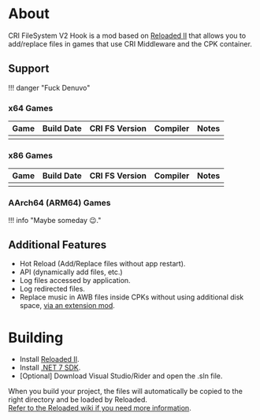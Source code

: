 # About

CRI FileSystem V2 Hook is a mod based on [Reloaded II](https://reloaded-project.github.io/Reloaded-II/) that allows you to add/replace files in games that use CRI Middleware and the CPK container.  

## Support

!!! danger "Fuck Denuvo"

### x64 Games

| Game | Build Date | CRI FS Version | Compiler | Notes | 
|------|------------|----------------|----------|-------|
|      |            |                |          |       | 

### x86 Games

| Game | Build Date | CRI FS Version | Compiler | Notes | 
|------|------------|----------------|----------|-------|
|      |            |                |          |       | 

### AArch64 (ARM64) Games

!!! info "Maybe someday 😉."

## Additional Features

- Hot Reload (Add/Replace files without app restart).  
- API (dynamically add files, etc.)  
- Log files accessed by application.  
- Log redirected files.  
- Replace music in AWB files inside CPKs without using additional disk space, [via an extension mod](./usage-awb.md).  

# Building

- Install [Reloaded II](https://github.com/Reloaded-Project/Reloaded-II/releases/latest).  
- Install [.NET 7 SDK](https://dotnet.microsoft.com/en-us/download/dotnet/7.0).  
- [Optional] Download Visual Studio/Rider and open the .sln file.  

When you build your project, the files will automatically be copied to the right directory and be loaded by Reloaded.  
[Refer to the Reloaded wiki if you need more information](https://reloaded-project.github.io/Reloaded-II/DevelopmentEnvironmentSetup/).